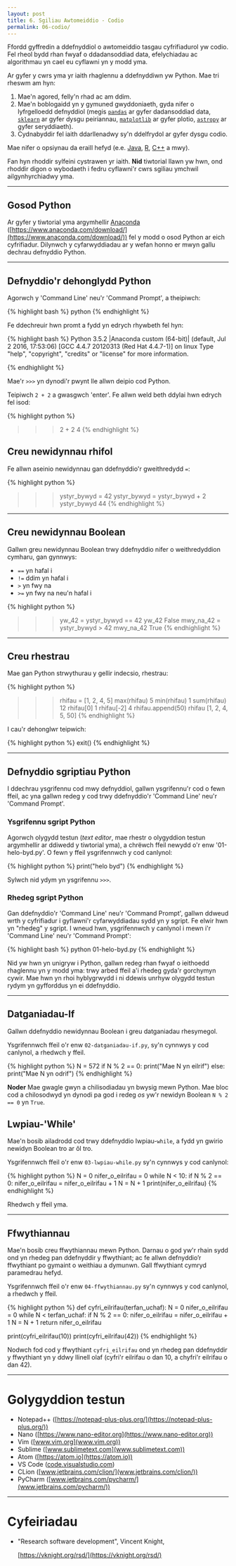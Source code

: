 ```yaml
---
layout: post
title: 6. Sgiliau Awtomeiddio - Codio
permalink: 06-codio/
---
```


Ffordd gyffredin a ddefnyddiol o awtomeiddio tasgau cyfrifiadurol yw codio.
Fel rheol bydd rhan fwyaf o ddadansoddiad data, efelychiadau ac algorithmau yn
cael eu cyflawni yn y modd yma.

Ar gyfer y cwrs yma yr iaith rhaglennu a ddefnyddiwn yw Python.
Mae tri rheswm am hyn:
 
 1. Mae'n agored, felly'n rhad ac am ddim.
 2. Mae'n boblogaidd yn y gymuned gwyddoniaeth, gyda nifer o lyfrgelloedd
 defnyddiol (megis [`pandas`](https://pandas.pydata.org/) ar gyfer dadansoddiad
 data, [`sklearn`](http://scikit-learn.org/stable/) ar gyfer dysgu peiriannau,
 [`matplotlib`](https://matplotlib.org/) ar gyfer plotio,
 [`astropy`](http://www.astropy.org/) ar gyfer seryddiaeth).
 3. Cydnabyddir fel iaith ddarllenadwy sy'n ddelfrydol ar gyfer dysgu codio.

Mae nifer o opsiynau da eraill hefyd (e.e.
[Java](https://java.com/en/download/), [R](https://www.r-project.org/),
[C++](http://www.cplusplus.com/) a mwy).

Fan hyn rhoddir sylfeini cystrawen yr iaith.
**Nid** tiwtorial llawn yw hwn, ond rhoddir digon o wybodaeth i fedru cyflawni'r
cwrs sgiliau ymchwil ailgynhyrchiadwy yma.

---

## Gosod Python

Ar gyfer y tiwtorial yma argymhellir
[Anaconda](https://www.anaconda.com/download/)
([https://www.anaconda.com/download/](https://www.anaconda.com/download/)) fel y
modd o osod Python ar eich cyfrifiadur.
Dilynwch y cyfarwyddiadau ar y wefan honno er mwyn gallu dechrau defnyddio
Python.

---

## Defnyddio'r dehonglydd Python

Agorwch y 'Command Line' neu'r 'Command Prompt', a theipiwch:

{% highlight bash %}
python
{% endhighlight %}

Fe ddechreuir hwn promt a fydd yn edrych rhywbeth fel hyn:

{% highlight bash %}
Python 3.5.2 |Anaconda custom (64-bit)| (default, Jul  2 2016, 17:53:06) 
[GCC 4.4.7 20120313 (Red Hat 4.4.7-1)] on linux
Type "help", "copyright", "credits" or "license" for more information.
>>> 
{% endhighlight %}

Mae'r `>>>` yn dynodi'r pwynt lle allwn deipio cod Python.

Teipiwch `2 + 2` a gwasgwch 'enter'.
Fe allwn weld beth ddylai hwn edrych fel isod:

{% highlight python %}
>>> 2 + 2
4
{% endhighlight %}

## Creu newidynnau rhifol

Fe allwn aseinio newidynnau gan ddefnyddio'r gweithredydd `=`:

{% highlight python %}
>>> ystyr_bywyd = 42
>>> ystyr_bywyd = ystyr_bywyd + 2
>>> ystyr_bywyd
44
{% endhighlight %}

---

## Creu newidynnau Boolean

Gallwn greu newidynnau Boolean trwy ddefnyddio nifer o weithredyddion cymharu,
gan gynnwys:

- `==` yn hafal i
- `!=` ddim yn hafal i
- `>` yn fwy na
- `>=` yn fwy na neu'n hafal i

{% highlight python %}
>>> yw_42 = ystyr_bywyd == 42
>>> yw_42
False
>>> mwy_na_42 = ystyr_bywyd > 42
>>> mwy_na_42
True
{% endhighlight %}

---

## Creu rhestrau

Mae gan Python strwythurau y gellir indecsio, rhestrau:

{% highlight python %}
>>> rhifau = [1, 2, 4, 5]
>>> max(rhifau)
5
>>> min(rhifau)
1
>>> sum(rhifau)
12
>>> rhifau[0]
1
>>> rhifau[-2]
4
>>> rhifau.append(50)
>>> rhifau
[1, 2, 4, 5, 50]
{% endhighlight %}

I cau'r dehonglwr teipwich:

{% highlight python %}
exit()
{% endhighlight %}

---

## Defnyddio sgriptiau Python

I ddechrau ysgrifennu cod mwy defnyddiol, gallwn ysgrifennu'r cod o fewn ffeil,
ac yna gallwn redeg y cod trwy ddefnyddio'r 'Command Line' neu'r 'Command
Prompt'.


### Ysgrifennu sgript Python

Agorwch olygydd testun (*text editor*, mae rhestr o olygyddion testun
argymhellir ar ddiwedd y tiwtorial yma), a chrëwch ffeil newydd o'r enw
'01-helo-byd.py'.
O fewn y ffeil ysgrifennwch y cod canlynol:

{% highlight python %}
print("helo byd")
{% endhighlight %}

Sylwch nid ydym yn ysgrifennu `>>>`.

### Rhedeg sgript Python

Gan ddefnyddio'r 'Command Line' neu'r 'Command Prompt', gallwn ddweud wrth y
cyfrifiadur i gyflawni'r cyfarwyddiadau sydd yn y sgript.
Fe elwir hwn yn "rhedeg" y sgript.
I wneud hwn, ysgrifennwch y canlynol i mewn i'r 'Command Line' neu'r 'Command
Prompt':

{% highlight bash %}
python 01-helo-byd.py
{% endhighlight %}

Nid yw hwn yn unigryw i Python, gallwn redeg rhan fwyaf o ieithoedd rhaglennu
yn y modd yma: trwy arbed ffeil a'i rhedeg gyda'r gorchymyn cywir.
Mae hwn yn rhoi hyblygrwydd i ni ddewis unrhyw olygydd testun rydym yn
gyfforddus yn ei ddefnyddio.

---

## Datganiadau-If

Gallwn ddefnyddio newidynnau Boolean i greu datganiadau rhesymegol.

Ysgrifennwch ffeil o'r enw `02-datganiadau-if.py`, sy'n cynnwys y cod canlynol,
a rhedwch y ffeil.

{% highlight python %}
N = 572
if N % 2 == 0:
    print("Mae N yn eilrif")
else:
    print("Mae N yn odrif")
{% endhighlight %}

**Noder** Mae gwagle gwyn a chilisodiadau yn bwysig mewn Python.
Mae bloc cod a chilosodwyd yn dynodi pa god i redeg *os* yw'r newidyn Boolean
`N % 2 == 0` yn `True`.

## Lwpiau-'While'

Mae'n bosib ailadrodd cod trwy ddefnyddio lwpiau-`while`, a fydd yn gwirio
newidyn Boolean tro ar ôl tro.

Ysgrifennwch ffeil o'r enw `03-lwpiau-while.py` sy'n cynnwys y cod canlynol:

{% highlight python %}
N = 0
nifer_o_eilrifau = 0
while N < 10:
    if N % 2 == 0:
        nifer_o_eilrifau = nifer_o_eilrifau + 1
    N = N + 1
print(nifer_o_eilrifau)
{% endhighlight %}

Rhedwch y ffeil yma.

---

## Ffwythiannau

Mae'n bosib creu ffwythiannau mewn Python.
Darnau o god yw'r rhain sydd ond yn rhedeg pan ddefnyddir y ffwythiant; ac fe
allwn defnyddio’r ffwythiant po gymaint o weithiau a dymunwn.
Gall ffwythiant cymryd paramedrau hefyd.

Ysgrifennwch ffeil o'r enw `04-ffwythiannau.py` sy'n cynnwys y cod canlynol, a
rhedwch y ffeil.

{% highlight python %}
def cyfri_eilrifau(terfan_uchaf):
    N = 0
    nifer_o_eilrifau = 0
    while N < terfan_uchaf:
        if N % 2 == 0:
            nifer_o_eilrifau = nifer_o_eilrifau + 1
        N = N + 1
    return nifer_o_eilrifau

print(cyfri_eilrifau(10))
print(cyfri_eilrifau(42))
{% endhighlight %}

Nodwch fod cod y ffwythiant `cyfri_eilrifau` ond yn rhedeg pan ddefnyddir y
ffwythiant yn y ddwy llinell olaf (cyfri'r eilrifau o dan 10, a chyfri'r
eilrifau o dan 42).

---

# Golygyddion testun

+ Notepad++ ([https://notepad-plus-plus.org/](https://notepad-plus-plus.org/))
+ Nano ([https://www.nano-editor.org](https://www.nano-editor.org))
+ Vim ([www.vim.org](www.vim.org))
+ Sublime ([www.sublimetext.com](www.sublimetext.com))
+ Atom ([https://atom.io](https://atom.io))
+ VS Code ([code.visualstudio.com](code.visualstudio.com))
+ CLion ([www.jetbrains.com/clion/](www.jetbrains.com/clion/))
+ PyCharm ([www.jetbrains.com/pycharm/](www.jetbrains.com/pycharm/))

---

# Cyfeiriadau

+ "Research software development", Vincent Knight,
  
  [https://vknight.org/rsd/](https://vknight.org/rsd/)
